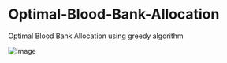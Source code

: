 # Optimal-Blood-Bank-Allocation
Optimal Blood Bank Allocation using greedy algorithm

![image](https://github.com/user-attachments/assets/22e8bbc3-1226-43af-b6a9-c30de26db6d1)

